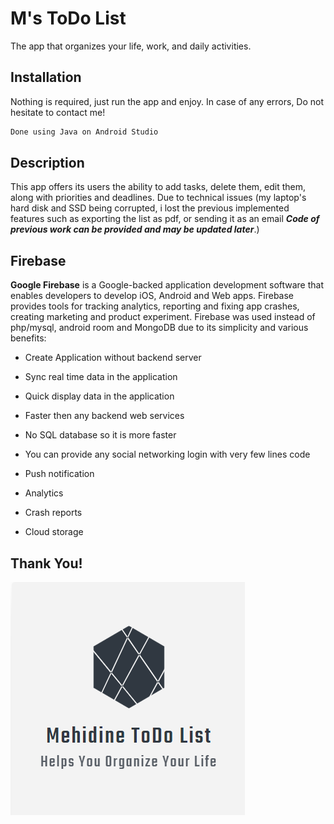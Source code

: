 # M's ToDo List

The app that organizes your life, work, and daily activities.

## Installation

Nothing is required, just run the app and enjoy. In case of any errors, Do not hesitate to contact me!

```Java
Done using Java on Android Studio
```

## Description
This app offers its users the ability to add tasks, delete them, edit them, along with priorities and deadlines. Due to technical issues (my laptop's hard disk and SSD being corrupted, i lost the previous implemented features such as exporting the list as pdf, or sending it as an email ***Code of previous work can be provided and may be updated later***.)

## Firebase
****Google Firebase**** is a Google-backed application development software that enables developers to develop iOS, Android and Web apps. Firebase provides tools for tracking analytics, reporting and fixing app crashes, creating marketing and product experiment.
Firebase was used instead of php/mysql, android room and MongoDB due to its simplicity and various benefits:
* Create Application without backend server

* Sync real time data in the application
* Quick display data in the application
* Faster then any backend web services
* No SQL database so it is more faster
* You can provide any social networking login with very few lines code 
* Push notification
* Analytics
* Crash reports
* Cloud storage


## Thank You!
![alt text](https://github.com/Mehidine1/Final-ToDo/blob/master/Logo.png?raw=true)

